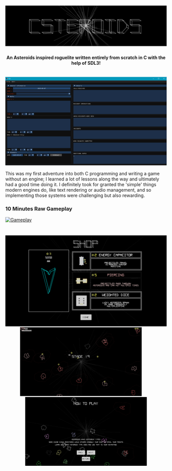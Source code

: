 <h1 align="center">
  <br>
  <a href="https://github.com/blaiserettig/Csteroids"><img src="https://raw.githubusercontent.com/blaiserettig/Csteroids/refs/heads/main/screenshots/6.png" alt="Csteroids logo"></a>
</h1>

<h4 align="center">An Asteroids inspired roguelite written entirely from scratch in C with the help of SDL3!</h4>

<BR>![Preview](https://raw.githubusercontent.com/blaiserettig/C2/refs/heads/main/assets/preview_1.png) 
  
This was my first adventure into both C programming and writing a game without an engine; I learned a lot of lessons along the way and ultimately had a good time doing it. I definitely took for granted the 'simple' things modern engines do, like text rendering or audio management, and so implementing those systems were challenging but also rewarding.

### 10 Minutes Raw Gameplay
[![Gameplay](https://youtu.be/QF_hU9Bs-Q4/0.jpg)](https://youtu.be/QF_hU9Bs-Q4)

<h1></h1>
<p align="center">
  <img src="https://raw.githubusercontent.com/blaiserettig/Csteroids/refs/heads/main/screenshots/3.png">
  <img src="https://raw.githubusercontent.com/blaiserettig/Csteroids/refs/heads/main/screenshots/4.png" width="380">&nbsp;&nbsp; &nbsp;&nbsp; &nbsp;&nbsp;<img src="https://raw.githubusercontent.com/blaiserettig/Csteroids/refs/heads/main/screenshots/2.png" width="380">
</p>
<h1></h1>
